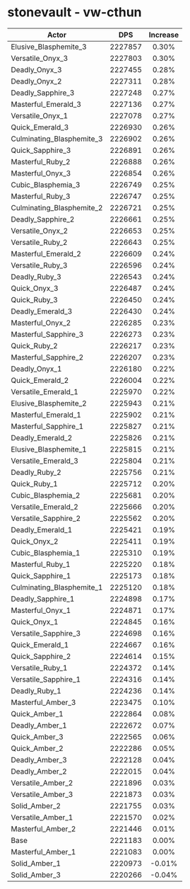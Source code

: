 # stonevault - vw-cthun
| Actor | DPS | Increase |
|---|:---:|:---:|
|Elusive_Blasphemite_3|2227857|0.30%|
|Versatile_Onyx_3|2227803|0.30%|
|Deadly_Onyx_3|2227455|0.28%|
|Deadly_Onyx_2|2227311|0.28%|
|Deadly_Sapphire_3|2227248|0.27%|
|Masterful_Emerald_3|2227136|0.27%|
|Versatile_Onyx_1|2227078|0.27%|
|Quick_Emerald_3|2226930|0.26%|
|Culminating_Blasphemite_3|2226902|0.26%|
|Quick_Sapphire_3|2226891|0.26%|
|Masterful_Ruby_2|2226888|0.26%|
|Masterful_Onyx_3|2226854|0.26%|
|Cubic_Blasphemia_3|2226749|0.25%|
|Masterful_Ruby_3|2226747|0.25%|
|Culminating_Blasphemite_2|2226721|0.25%|
|Deadly_Sapphire_2|2226661|0.25%|
|Versatile_Onyx_2|2226653|0.25%|
|Versatile_Ruby_2|2226643|0.25%|
|Masterful_Emerald_2|2226609|0.24%|
|Versatile_Ruby_3|2226596|0.24%|
|Deadly_Ruby_3|2226543|0.24%|
|Quick_Onyx_3|2226487|0.24%|
|Quick_Ruby_3|2226450|0.24%|
|Deadly_Emerald_3|2226430|0.24%|
|Masterful_Onyx_2|2226285|0.23%|
|Masterful_Sapphire_3|2226273|0.23%|
|Quick_Ruby_2|2226217|0.23%|
|Masterful_Sapphire_2|2226207|0.23%|
|Deadly_Onyx_1|2226180|0.22%|
|Quick_Emerald_2|2226004|0.22%|
|Versatile_Emerald_1|2225970|0.22%|
|Elusive_Blasphemite_2|2225943|0.21%|
|Masterful_Emerald_1|2225902|0.21%|
|Masterful_Sapphire_1|2225827|0.21%|
|Deadly_Emerald_2|2225826|0.21%|
|Elusive_Blasphemite_1|2225815|0.21%|
|Versatile_Emerald_3|2225804|0.21%|
|Deadly_Ruby_2|2225756|0.21%|
|Quick_Ruby_1|2225712|0.20%|
|Cubic_Blasphemia_2|2225681|0.20%|
|Versatile_Emerald_2|2225666|0.20%|
|Versatile_Sapphire_2|2225562|0.20%|
|Deadly_Emerald_1|2225421|0.19%|
|Quick_Onyx_2|2225411|0.19%|
|Cubic_Blasphemia_1|2225310|0.19%|
|Masterful_Ruby_1|2225220|0.18%|
|Quick_Sapphire_1|2225173|0.18%|
|Culminating_Blasphemite_1|2225120|0.18%|
|Deadly_Sapphire_1|2224898|0.17%|
|Masterful_Onyx_1|2224871|0.17%|
|Quick_Onyx_1|2224845|0.16%|
|Versatile_Sapphire_3|2224698|0.16%|
|Quick_Emerald_1|2224667|0.16%|
|Quick_Sapphire_2|2224614|0.15%|
|Versatile_Ruby_1|2224372|0.14%|
|Versatile_Sapphire_1|2224316|0.14%|
|Deadly_Ruby_1|2224236|0.14%|
|Masterful_Amber_3|2223475|0.10%|
|Quick_Amber_1|2222864|0.08%|
|Deadly_Amber_1|2222672|0.07%|
|Quick_Amber_3|2222565|0.06%|
|Quick_Amber_2|2222286|0.05%|
|Deadly_Amber_3|2222128|0.04%|
|Deadly_Amber_2|2222015|0.04%|
|Versatile_Amber_2|2221896|0.03%|
|Versatile_Amber_3|2221873|0.03%|
|Solid_Amber_2|2221755|0.03%|
|Versatile_Amber_1|2221570|0.02%|
|Masterful_Amber_2|2221446|0.01%|
|Base|2221183|0.00%|
|Masterful_Amber_1|2221083|0.00%|
|Solid_Amber_1|2220973|-0.01%|
|Solid_Amber_3|2220266|-0.04%|
